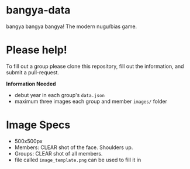 # bangya-data
bangya bangya bangya! The modern nugu/bias game.

# Please help!
To fill out a group please clone this repository, fill out the information, and submit a pull-request. 

**Information Needed**
* debut year in each group's `data.json` 
* maximum three images each group and member `images/` folder

# Image Specs
* 500x500px
* Members: CLEAR shot of the face. Shoulders up.
* Groups: CLEAR shot of all members.
* file called `image_template.png` can be used to fill it in
